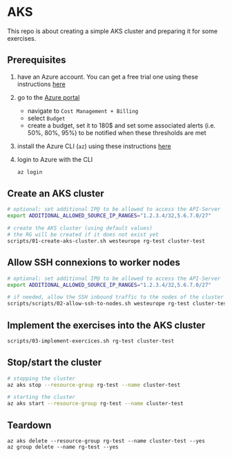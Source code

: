 # AKS

This repo is about creating a simple AKS cluster and preparing it for some exercises.

## Prerequisites

1. have an Azure account. You can get a free trial one using these instructions [here](https://azure.microsoft.com/en-us/free/search/?ef_id=_k_CjwKCAiA8NKtBhBtEiwAq5aX2BsBLk0gWTyFDQl8oL8pl7dtHtDI4YWq7opjgeJjtb5tIbAWBdiAsxoCqiEQAvD_BwE_k_&OCID=AIDcmm0g9y8ggq_SEM__k_CjwKCAiA8NKtBhBtEiwAq5aX2BsBLk0gWTyFDQl8oL8pl7dtHtDI4YWq7opjgeJjtb5tIbAWBdiAsxoCqiEQAvD_BwE_k_&gad_source=1&gclid=CjwKCAiA8NKtBhBtEiwAq5aX2BsBLk0gWTyFDQl8oL8pl7dtHtDI4YWq7opjgeJjtb5tIbAWBdiAsxoCqiEQAvD_BwE)
2. go to the [Azure portal](https://portal.azure.com)

   - navigate to `Cost Management + Billing`
   - select `Budget`
   - create a budget, set it to 180$ and set some associated alerts (i.e. 50%, 80%, 95%) to be notified when these thresholds are met

3. install the Azure CLI (`az`) using these instructions [here](https://learn.microsoft.com/en-us/cli/azure/install-azure-cli-linux?pivots=apt)
4. login to Azure with the CLI

   ```bash
   az login
   ```

## Create an AKS cluster

```bash
# optional: set additional IP@ to be allowed to access the API-Server
export ADDITIONAL_ALLOWED_SOURCE_IP_RANGES="1.2.3.4/32,5.6.7.0/27"

# create the AKS cluster (using default values)
# the RG will be created if it does not exist yet
scripts/01-create-aks-cluster.sh westeurope rg-test cluster-test
```

## Allow SSH connexions to worker nodes 

```bash
# optional: set additional IP@ to be allowed to access the API-Server
export ADDITIONAL_ALLOWED_SOURCE_IP_RANGES="1.2.3.4/32,5.6.7.0/27"

# if needed, allow the SSH inbound traffic to the nodes of the cluster
scripts/scripts/02-allow-ssh-to-nodes.sh westeurope rg-test cluster-test
```

## Implement the exercises into the AKS cluster

```bash
scripts/03-implement-exercices.sh rg-test cluster-test
```

## Stop/start the cluster

```bash
# stopping the cluster
az aks stop --resource-group rg-test --name cluster-test 

# starting the cluster
az aks start --resource-group rg-test --name cluster-test 
```

## Teardown

```
az aks delete --resource-group rg-test --name cluster-test --yes
az group delete --name rg-test --yes
```
